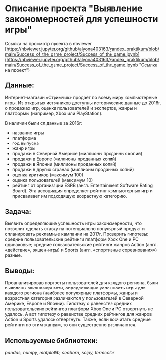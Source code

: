 # Описание проекта "Выявление закономерностей для успешности игры"

Ссылка на просмотр проекта в nbviewer [https://nbviewer.jupyter.org/github/alyona403163/yandex_praktikum/blob/main/Success_of_the_game_project/Success_of_the_game.ipynb](https://nbviewer.jupyter.org/github/alyona403163/yandex_praktikum/blob/main/Success_of_the_game_project/Success_of_the_game.ipynb "Ссылка на проект")

## Данные:

Интернет-магазин «Стримчик» продаёт по всему миру компьютерные игры. Из открытых источников доступны исторические данные до 2016г. о продажах игр, оценки пользователей и экспертов, жанры и платформы (например, Xbox или PlayStation).

В наличии были сл.данные за 2016г:

* название игры
* платформа
* год выпуска
* жанр игры
* продажи в Северной Америке (миллионы проданных копий)
* продажи в Европе (миллионы проданных копий)
* продажи в Японии (миллионы проданных копий)
* продажи в других странах (миллионы проданных копий)
* оценка критиков (максимум 100)
* оценка пользователей (максимум 10)
* рейтинг от организации ESRB (англ. Entertainment Software Rating Board). Эта ассоциация определяет рейтинг компьютерных игр и присваивает им подходящую возрастную категорию.
    
## Задача:

Выявить определяющие успешность игры закономерности, что позволит сделать ставку на потенциально популярный продукт и спланировать рекламные кампании на 2017г.
Проверить гипотезы:
средние пользовательские рейтинги платформ Xbox One и PC одинаковые;
средние пользовательские рейтинги жанров Action (англ. «действие», экшен-игры) и Sports (англ. «спортивные соревнования») разные.

## Выводы:

Проанализировав портреты пользователей для каждого региона, были выявлены закономерности, определяющие успешность игры для каждого региона (наиболее популярные платформы, жанры и возрастная категория различаются у пользователей в Северной Америке, Европе и Японии). Гипотезу о равенстве средних пользовательских рейтингов платформ Xbox One и PC отвергнуть не удалось. А вот гипотезу о равенстве средних рейтингов для жанров Action и Sports удалось отвергнуть. Также, если посчитать средние рейтинги по этим жанрам, то они существенно различаются. 

## Используемые библиотеки:

*pandas, numpy, matplotlib, seaborn, scipy, termcolor*
